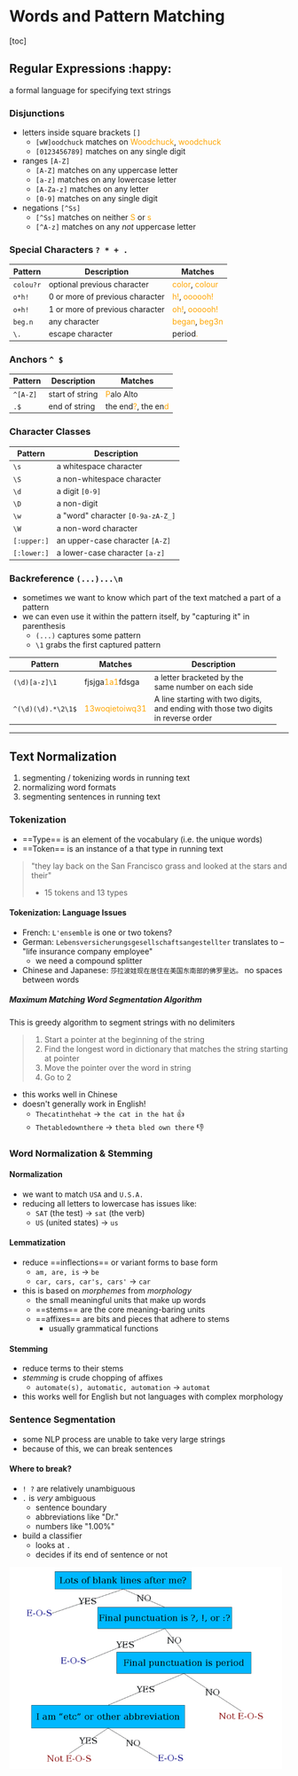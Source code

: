 # Words and Pattern Matching

[toc]

## Regular Expressions :happy:

a formal language for specifying text strings

### Disjunctions

- letters inside square brackets `[]`
  - `[wW]oodchuck` matches on <span style="color:orange">Woodchuck</span>, <span style="color:orange">woodchuck</span>
  - `[0123456789]` matches on any single digit
- ranges `[A-Z]`
  - `[A-Z]` matches on any uppercase letter
  - `[a-z]` matches on any lowercase letter
  - `[A-Za-z]` matches on any letter
  - `[0-9]` matches on any single digit
- negations `[^Ss]`
  - `[^Ss]` matches on neither <span style="color:orange">S</span> or <span style="color:orange">s</span>
  - `[^A-z]` matches on any *not* uppercase letter

### Special Characters `? * + .`

| Pattern   | Description                     | Matches                                                      |
| --------- | ------------------------------- | ------------------------------------------------------------ |
| `colou?r` | optional previous character     | <span style="color:orange">color</span>, <span style="color:orange">colour</span> |
| `o*h!`    | 0 or more of previous character | <span style="color:orange">h!</span>, <span style="color:orange">oooooh!</span> |
| `o+h!`    | 1 or more of previous character | <span style="color:orange">oh!</span>, <span style="color:orange">oooooh!</span> |
| `beg.n`   | any character                   | <span style="color:orange">began</span>, <span style="color:orange">beg3n</span> |
| `\.`      | escape character                | period<span style="color:orange">.</span>                    |

### Anchors `^ $`

| Pattern  | Description     | Matches                                                      |
| -------- | --------------- | ------------------------------------------------------------ |
| `^[A-Z]` | start of string | <span style="color:orange">P</span>alo Alto                  |
| `.$`     | end of string   | the end<span style="color:orange">?</span>, the en<span style="color:orange">d</span> |

### Character Classes

| Pattern     | Description                       |
| ----------- | --------------------------------- |
| `\s`        | a whitespace character            |
| `\S`        | a non-whitespace character        |
| `\d`        | a digit `[0-9]`                   |
| `\D`        | a non-digit                       |
| `\w`        | a "word" character `[0-9a-zA-Z_]` |
| `\W`        | a non-word character              |
| `[:upper:]` | an upper-case character `[A-Z]`   |
| `[:lower:]` | a lower-case character `[a-z]`    |

### Backreference `(...)...\n`

- sometimes we want to know which part of the text matched a part of a pattern
- we can even use it within the pattern itself, by "capturing it" in parenthesis
  - `(...)` captures some pattern
  - `\1` grabs the first captured pattern

| Pattern            | Matches                                          | Description                                                  |
| ------------------ | ------------------------------------------------ | ------------------------------------------------------------ |
| `(\d)[a-z]\1`      | fjsjga<span style="color:orange">1a1</span>fdsga | a letter bracketed by the <br />same number on each side     |
| `^(\d)(\d).*\2\1$` | <span style="color:orange">13woqietoiwq31</span> | A line starting with two digits, <br />and ending with those two digits <br />in reverse order |

<hr>

## Text Normalization

1. segmenting / tokenizing words in running text
2. normalizing word formats
3. segmenting sentences in running text

### Tokenization

- ==Type== is an element of the vocabulary (i.e. the unique words)
- ==Token== is an instance of a that type in running text

> "they lay back on the San Francisco grass and looked at the stars and their"
>
> - 15 tokens and 13 types

#### Tokenization: Language Issues

- French: `L'ensemble` is one or two tokens?
- German: `Lebensversicherungsgesellschaftsangestellter` translates to – "life insurance company employee"
  - we need a compound splitter
- Chinese and Japanese: `莎拉波娃现在居住在美国东南部的佛罗里达。` no spaces between words 

##### Maximum Matching Word Segmentation Algorithm

This is greedy algorithm to segment strings with no delimiters

>1. Start a pointer at the beginning of the string
>2. Find the longest word in dictionary that matches the string starting at pointer
>3. Move the pointer over the word in string
>4. Go to 2

- this works well in Chinese 
- doesn't generally work in English!
  - `Thecatinthehat` → `the cat in the hat` :+1:
  - `Thetabledownthere` → `theta bled own there` :-1:

### Word Normalization & Stemming

#### Normalization

- we want to match `USA` and `U.S.A.`
- reducing all letters to lowercase has issues like:
  - `SAT` (the test) → `sat` (the verb)
  - `US` (united states) → `us`

#### Lemmatization

- reduce ==inflections== or variant forms to base form
  - `am, are, is` → `be`
  - `car, cars, car's, cars'` → `car`
- this is based on *morphemes* from *morphology*
  - the small meaningful units that make up words
  - ==stems== are the core meaning-baring units
  - ==affixes== are bits and pieces that adhere to stems
    - usually grammatical functions

#### Stemming

- reduce terms to their stems
- *stemming* is crude chopping of affixes
  - `automate(s), automatic, automation` → `automat`
- this works well for English but not languages with complex morphology

### Sentence Segmentation

- some NLP process are unable to take very large strings
- because of this, we can break sentences

#### Where to break?

- `! ?` are relatively unambiguous
- `.` is *very* ambiguous
  - sentence boundary
  - abbreviations like "Dr."
  - numbers like "1.00%"
- build a classifier
  - looks at `.`
  - decides if its end of sentence or not

<img src="images/image-20230905135408569.png" alt="image-20230905135408569" style="zoom:67%;" />